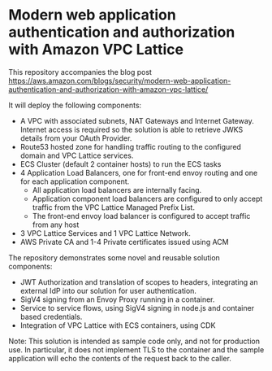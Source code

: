 
# Modern web application authentication and authorization with Amazon VPC Lattice

This repository accompanies the blog post https://aws.amazon.com/blogs/security/modern-web-application-authentication-and-authorization-with-amazon-vpc-lattice/

It will deploy the following components:

* A VPC with associated subnets, NAT Gateways and Internet Gateway. Internet access is required so the solution is able to retrieve JWKS details from your OAuth Provider.
* Route53 hosted zone for handling traffic routing to the configured domain and VPC Lattice services.
* ECS Cluster (default 2 container hosts) to run the ECS tasks
* 4 Application Load Balancers, one for front-end envoy routing and one for each application component. 
    * All application load balancers are internally facing.
    * Application component load balancers are configured to only accept traffic from the VPC Lattice Managed Prefix List.
    * The front-end envoy load balancer is configured to accept traffic from any host 
* 3 VPC Lattice Services and 1 VPC Lattice Network.
* AWS Private CA and 1-4 Private certificates issued using ACM

The repository demonstrates some novel and reusable solution components:

* JWT Authorization and translation of scopes to headers, integrating an external IdP into our solution for user authentication.
* SigV4 signing from an Envoy Proxy running in a container.
* Service to service flows, using SigV4 signing in node.js and container based credentials.
* Integration of VPC Lattice with ECS containers, using CDK

Note: This solution is intended as sample code only, and not for production use. In particular, it does not implement TLS to the container and the sample application will echo the contents of the request back to the caller.
